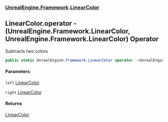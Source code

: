 ### [UnrealEngine.Framework](./UnrealEngine-Framework.md 'UnrealEngine.Framework').[LinearColor](./LinearColor.md 'UnrealEngine.Framework.LinearColor')
## LinearColor.operator -(UnrealEngine.Framework.LinearColor, UnrealEngine.Framework.LinearColor) Operator
Subtracts two colors  
```csharp
public static UnrealEngine.Framework.LinearColor operator -(UnrealEngine.Framework.LinearColor left, UnrealEngine.Framework.LinearColor right);
```
#### Parameters
<a name='UnrealEngine-Framework-LinearColor-op_Subtraction(UnrealEngine-Framework-LinearColor_UnrealEngine-Framework-LinearColor)-left'></a>
`left` [LinearColor](./LinearColor.md 'UnrealEngine.Framework.LinearColor')  
  
<a name='UnrealEngine-Framework-LinearColor-op_Subtraction(UnrealEngine-Framework-LinearColor_UnrealEngine-Framework-LinearColor)-right'></a>
`right` [LinearColor](./LinearColor.md 'UnrealEngine.Framework.LinearColor')  
  
#### Returns
[LinearColor](./LinearColor.md 'UnrealEngine.Framework.LinearColor')  
